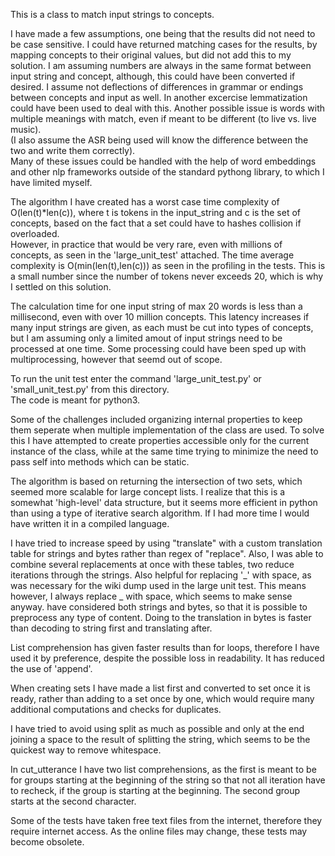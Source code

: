This is a class to match input strings to concepts.

I have made a few assumptions, one being that the results did not need to be case sensitive. 
I could have returned matching cases for the results, by mapping concepts to their original values, but did not add
this to my solution.  I am assuming numbers are always in the same format between input string and concept, although,
this could have been converted if desired. I assume not deflections of differences in grammar or endings between
concepts and input as well.  In another excercise lemmatization could have been used to deal with this.  Another possible
issue is words with multiple meanings with match, even if meant to be different (to live vs. live music).  
(I also assume the ASR being used will know the difference between the two and write them correctly).  
Many of these issues could be handled with the help of word embeddings and other nlp frameworks outside of the 
standard pythong library, to which I have limited myself. 

The algorithm I have created has a worst case time complexity of O(len(t)*len(c)), where t is tokens in the input_string
and c is the set of concepts, based on the fact that a set could have to hashes collision if overloaded.  
However, in practice that would be very rare, even with millions of concepts, as seen in the 'large_unit_test' attached.
The time average complexity is O(min(len(t),len(c))) as seen in the profiling in the tests. This is a small number
since the number of tokens never exceeds 20, which is why I settled on this solution.

The calculation time for one input string of max 20 words is less than a millisecond, even with over 10 million concepts.
This latency increases if many input strings are given, as each must be cut into types of concepts, but I am assuming
only a limited amout of input strings need to be processed at one time.  Some processing could have been sped up with multiprocessing, however that seemd out of scope.

To run the unit test enter the command 'large_unit_test.py' or 'small_unit_test.py' from this directory.  
The code is meant for python3.

Some of the challenges included organizing internal properties to keep them seperate when multiple 
implementation of the class are used. To solve this I have attempted to create properties accessible only for 
the current instance of the class, while at the same time trying to minimize the need to pass self into methods
which can be static.

The algorithm is based on returning the intersection of two sets, which seemed more scalable for large concept lists.
I realize that this is a somewhat 'high-level' data structure, but it seems more efficient in python than using
a type of iterative search algorithm.  If I had more time I would have written it in a compiled language.

I have tried to increase speed by using "translate" with a custom translation table for strings and bytes rather than
regex of "replace".  Also, I was able to combine several replacements at once with these tables, two reduce
iterations through the strings. Also helpful for replacing '_' with space, as was necessary for the wiki dump used
in the large unit test. This means however, I always replace _ with space, which seems to make sense anyway.
have considered both strings and bytes, so that it is possible to preprocess any type of content.
Doing to the translation in bytes is faster than decoding to string first and translating after.

List comprehension has given faster results than for loops, therefore I have used it by preference, despite the
possible loss in readability. It has reduced the use of 'append'.

When creating sets I have made a list first and converted to set once it is ready, rather than adding to a set once by
one, which would require many additional computations and checks for duplicates.

I have tried to avoid using split as much as possible and only at the end joining a space to the result of splitting the string,
which seems to be the quickest way to remove whitespace.

In cut_utterance I have two list comprehensions, as the first is meant to be for groups starting at the beginning of the string
so that not all iteration have to recheck, if the group is starting at the beginning.  The second group starts at
the second character.

Some of the tests have taken free text files from the internet, therefore they require internet access.  As the online files 
may change, these tests may become obsolete.
